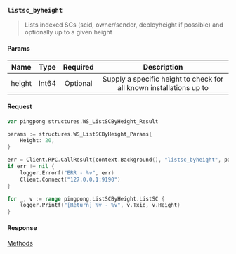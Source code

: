 ### `listsc_byheight`

> Lists indexed SCs (scid, owner/sender, deployheight if possible) and optionally up to a given height

#### Params

|Name|Type|Required|Description|
|:--:|:--:|:------:|:---------:|
|height|Int64|Optional|Supply a specific height to check for all known installations up to|

#### Request

```go
var pingpong structures.WS_ListSCByHeight_Result

params := structures.WS_ListSCByHeight_Params{
    Height: 20,
}

err = Client.RPC.CallResult(context.Background(), "listsc_byheight", params, &pingpong)
if err != nil {
    logger.Errorf("ERR - %v", err)
    Client.Connect("127.0.0.1:9190")
}

for _, v := range pingpong.ListSCByHeight.ListSC {
    logger.Printf("[Return] %v - %v", v.Txid, v.Height)
}
```

#### Response

[Methods](../README.md#methods)